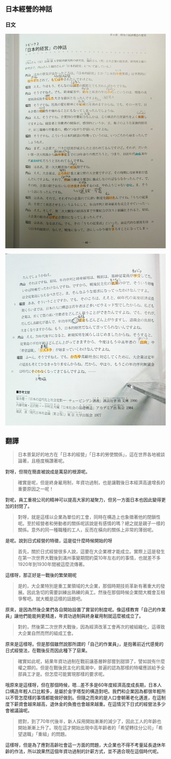 ## 日本經營的神話

### 日文
![](04-2-1.JPG)

![](04-2-2.JPG)

## 翻譯
> 日本景氣好的地方在「日本的經營」「日本的勞使關係」，這在世界各地被談論著，且極度稱讚著呢。

對呀，但現在簡直被說成是萬惡的根源呢。

> 確實是呢，但是終身雇用制，年資功過制，也是讓戰後日本經濟高速增長的重要原因之一呢！

對呢，員工重視公司的精神可以提高大家的凝聚力，但另一方面日本也因此變得更加的封閉了。
> 對呀，就是這樣以企業為單位的工會，同時在構造上也象徵著他的閉鎖性呢。至於經營者和勞動者的關係呢該說是有感情的嗎？總之就是親子一樣的關係。意外的同一種職種的工人，反而在橫向的關係上非常的薄弱呢。

是呢。說到日式經營的特徵，這是從什麼時候開始的呀

> 首先，關於日式經營很多人說，這要在大企業裡才能成立。實際上這是發生在第一次世界大戰後到滿州事變期間約莫10年左右的的事情，也就差不多1920年到1930年間被這麼流傳著。

這樣呀，那正好是一戰後的繁榮期呢

> 是的，大企業特別是重工業領域的大企業，那個時期技術革新有著重大的發展。因此急切的需要訓練出熟練的員工。然後在那個時候企業間大概會互相爭奪吧。就大概是這樣的話題吧。

原來，是因為然後企業們各自開始設置了實習的制度呢。像這樣教育「自己的作業員」讓他們能能夠更精進，年資功過制與終身雇用制就這麼被成立了。

> 對的，然後第二次世界大戰後，因為經濟改革工會再次的被組織化，這導致大企業自然而然的組成工會。

原來是這樣呀。但是那個雖然說那所謂的「自己的作業員」，是抱著前近代感覺的日式經營法，在戰後反而因此種下了惡果。

> 確實如此呢，結果年資功過制在戰前讓基層幹部嘗到甜頭了，譬如說有什麼權之類的。但是在戰後民主化的風潮中，普遍的認為那樣的特權應該給予全部員工才是。但怎麼可能實現那樣的要求呢。

哦原來是這樣呀，但在那個時候，嗯...差不多是60年度經濟高度成長期，日本人口構造年輕人口比較多，是屬於金字塔型的構造對吧。我們和企業因為都很年輕所以不管怎麼樣的事情都能做好做到。但隨之而來的是人口會朝著老化邁進，在這制度下薪資會越來越高，退休金的負擔也會越來越重。在這情況下日式的經營法多少會被議論呢。

> 摁對，到了70年代後半，新人採用開始漸漸的減少了，因此工人的年齡也開始漸漸上升了。現在這才開始出現中高年齡者的「希望轉往分公司」「希望退職」「重組」的問題。

這樣呀，但是為了應對高齡社會這一方面的問題，大企業也不得不考量延長退休年齡的作法，所以說果然這個年資功過制的計薪方式，並不適合現在這個時代呢。
